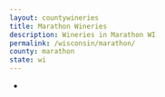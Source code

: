 ```yaml
---
layout: countywineries
title: Marathon Wineries
description: Wineries in Marathon WI
permalink: /wisconsin/marathon/
county: marathon
state: wi
---
```

-
